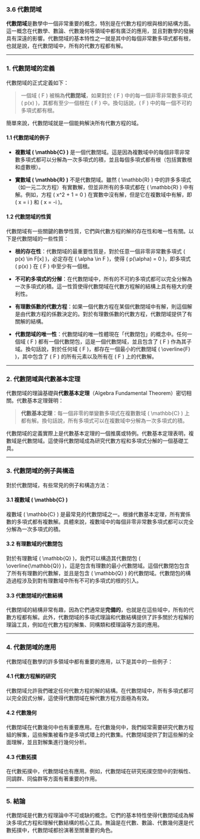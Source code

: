 ### 3.6 代數閉域

**代數閉域**是數學中一個非常重要的概念，特別是在代數方程的根與根的結構方面。這一概念在代數學、數論、代數幾何等領域中都有廣泛的應用，並且對數學的發展具有深遠的影響。代數閉域的基本特性之一就是其中的每個非常數多項式都有根，也就是說，在代數閉域中，所有的代數方程都有解。

---

### 1. 代數閉域的定義

代數閉域的正式定義如下：

> 一個域 \( F \) 被稱為**代數閉域**，如果對於 \( F \) 中的每一個非零非常數多項式 \( p(x) \)，其都有至少一個根在 \( F \) 中。換句話說，\( F \) 中的每一個不可約多項式都有根。

簡單來說，代數閉域就是一個能夠解決所有代數方程的域。

#### 1.1 代數閉域的例子

- **複數域 \( \mathbb{C} \)** 是一個代數閉域。這是因為複數域中的每個非零非常數多項式都可以分解為一次多項式的積，並且每個多項式都有根（包括實數根和虛數根）。
  
- **實數域 \( \mathbb{R} \)** 不是代數閉域。雖然 \( \mathbb{R} \) 中的許多多項式（如一元二次方程）有實數解，但並非所有的多項式都在 \( \mathbb{R} \) 中有解。例如，方程 \( x^2 + 1 = 0 \) 在實數中沒有解，但是它在複數域中有解，即 \( x = i \) 和 \( x = -i \)。

#### 1.2 代數閉域的性質

代數閉域有一些關鍵的數學性質，它們與代數方程的解的存在性和唯一性有關。以下是代數閉域的一些性質：

- **根的存在性**：代數閉域的最重要性質是，對於任意一個非零非常數多項式 \( p(x) \in F[x] \)，必定存在 \( \alpha \in F \)，使得 \( p(\alpha) = 0 \)，即多項式 \( p(x) \) 在 \( F \) 中至少有一個根。
  
- **不可約多項式的分解**：在代數閉域中，所有的不可約多項式都可以完全分解為一次多項式的積。這一性質使得代數閉域在代數方程解的結構上具有極大的便利性。

- **有理數係數的代數方程**：如果一個代數方程在某個代數閉域中有解，則這個解是由代數方程的係數決定的。對於有理數係數的代數方程，代數閉域提供了有關解的結構。

- **代數閉域的唯一性**：代數閉域的唯一性體現在「代數閉包」的概念中。任何一個域 \( F \) 都有一個代數閉包，這是一個代數閉域，並且包含了 \( F \) 作為其子域。換句話說，對於任何域 \( F \)，都存在一個最小的代數閉域 \( \overline{F} \)，其中包含了 \( F \) 的所有元素以及所有在 \( F \) 上的代數解。

---

### 2. 代數閉域與代數基本定理

代數閉域的理論基礎與**代數基本定理**（Algebra Fundamental Theorem）密切相關。代數基本定理聲明：

> **代數基本定理**：每一個非零的單變數多項式在複數數域 \( \mathbb{C} \) 上都有解。換句話說，所有多項式可以在複數域中分解為一次多項式的積。

代數閉域的定義實際上是代數基本定理的一個推廣或特例。代數基本定理表明，複數域是代數閉域。這使得代數閉域成為研究代數方程和多項式分解的一個基礎工具。

---

### 3. 代數閉域的例子與構造

對於代數閉域，有些常見的例子和構造方法：

#### 3.1 複數域 \( \mathbb{C} \)

複數域 \( \mathbb{C} \) 是最常見的代數閉域之一。根據代數基本定理，所有實係數的多項式都有複數解。具體來說，複數域中的每個非零非常數多項式都可以完全分解為一次多項式的積。

#### 3.2 有理數域的代數閉包

對於有理數域 \( \mathbb{Q} \)，我們可以構造其代數閉包 \( \overline{\mathbb{Q}} \)，這是包含有理數的最小代數閉域。這個代數閉包包含了所有有理數的代數解，並且是包含 \( \mathbb{Q} \) 的代數閉域。代數閉包的構造過程涉及到對有理數域中所有不可約多項式的根的引入。

#### 3.3 代數閉域的代數結構

代數閉域的結構非常有趣，因為它們通常是**完備的**，也就是在這些域中，所有的代數方程都有解。此外，代數閉域的多項式理論和代數結構提供了許多關於方程解的理論工具，例如在代數方程的解集、同構類和模理論等方面的應用。

---

### 4. 代數閉域的應用

代數閉域在數學的許多領域中都有重要的應用，以下是其中的一些例子：

#### 4.1 代數方程解的研究

代數閉域允許我們確定任何代數方程的解的結構。在代數閉域中，所有多項式都可以完全因式分解，這使得代數閉域在解代數方程方面極為有效。

#### 4.2 代數幾何

代數閉域在代數幾何中也有重要應用。在代數幾何中，我們經常需要研究代數方程組的解集，這些解集被看作是多項式環上的代數集。代數閉域提供了對這些解的全面理解，並且對解集進行幾何分析。

#### 4.3 代數拓撲

在代數拓撲中，代數閉域也有應用。例如，代數閉域在研究拓撲空間中的對稱性、同調群、同倫群等方面有著重要的作用。

---

### 5. 結論

代數閉域是代數方程理論中不可或缺的概念。它們的基本特性使得代數閉域成為解決多項式方程和理解代數結構的核心工具。無論是在代數、數論、代數幾何還是代數拓撲中，代數閉域都扮演著至關重要的角色。